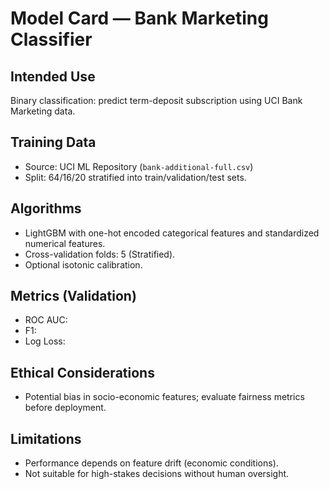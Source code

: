 # Model Card — Bank Marketing Classifier

## Intended Use
Binary classification: predict term-deposit subscription using UCI Bank Marketing data.

## Training Data
- Source: UCI ML Repository (`bank-additional-full.csv`)
- Split: 64/16/20 stratified into train/validation/test sets.

## Algorithms
- LightGBM with one-hot encoded categorical features and standardized numerical features.
- Cross-validation folds: 5 (Stratified).
- Optional isotonic calibration.

## Metrics (Validation)
- ROC AUC: <to be filled>
- F1: <to be filled>
- Log Loss: <to be filled>

## Ethical Considerations
- Potential bias in socio-economic features; evaluate fairness metrics before deployment.

## Limitations
- Performance depends on feature drift (economic conditions).
- Not suitable for high-stakes decisions without human oversight.

